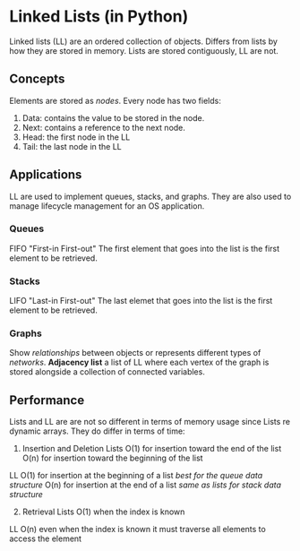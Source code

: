 # Linked Lists (in Python)
Linked lists (LL) are an ordered collection of objects.
Differs from lists by how they are stored in memory. Lists are stored contiguously, LL are not.

## Concepts
Elements are stored as *nodes*.
Every node has two fields:
1. Data: contains the value to be stored in the node.
2. Next: contains a reference to the next node.
3. Head: the first node in the LL
4. Tail: the last node in the LL

## Applications
LL are used to implement queues, stacks, and graphs.
They are also used to manage lifecycle management for an OS application.

### Queues
FIFO "First-in First-out"
The first element that goes into the list is the first element to be retrieved.

### Stacks
LIFO "Last-in First-out"
The last elemet that goes into the list is the first element to be retrieved.

### Graphs
Show *relationships* between objects or represents different types of *networks*.
**Adjacency list** a list of LL where each vertex of the graph is stored alongside a collection of connected variables.

## Performance
Lists and LL are are not so different in terms of memory usage since Lists re dynamic arrays.
They do differ in terms of time:
1. Insertion and Deletion
Lists
O(1) for insertion toward the end of the list
O(n) for insertion toward the beginning of the list

LL
O(1) for insertion at the beginning of a list *best for the queue data structure*
O(n) for insertion at the end of a list *same as lists for stack data structure*

2. Retrieval
Lists
O(1) when the index is known

LL 
O(n) even when the index is known it must traverse all elements to access the element

